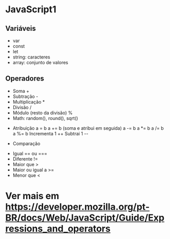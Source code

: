 # JavaScript1

## Variáveis
- var
- const
- let
- string: caracteres
- array: conjunto de valores

## Operadores
- Soma +
- Subtração -
- Multiplicação *
- Divisão /
- Módulo (resto da divisão) %
- Math: random(), round(), sqrt()

* Atribuição
a = b
a += b (soma e atribui em seguida)
a -= b
a *= b
a /= b
a %= b
Incrementa 1 ++
Subtrai 1 --

* Comparação
- Igual == ou ===
- Diferente !=
- Maior que >
- Maior ou igual a >=
- Menor que <

# Ver mais em https://developer.mozilla.org/pt-BR/docs/Web/JavaScript/Guide/Expressions_and_operators
